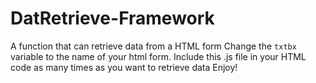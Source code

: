 # DatRetrieve-Framework
A function that can retrieve data from a HTML form
Change the `txtbx` variable to the name of your html form.
Include this .js file in your HTML code as many times as you want to retrieve data
Enjoy!
